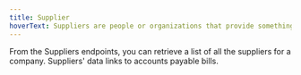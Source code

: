 ```yaml
---
title: Supplier
hoverText: Suppliers are people or organizations that provide something, such as a product or service.
---
```


From the Suppliers endpoints, you can retrieve a list of all the suppliers for a company. Suppliers' data links to accounts payable bills.